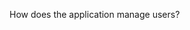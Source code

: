 <!-- TITLE: Authentication -->
<!-- SUBTITLE: A quick summary of Authentication -->

How does the application manage users?
